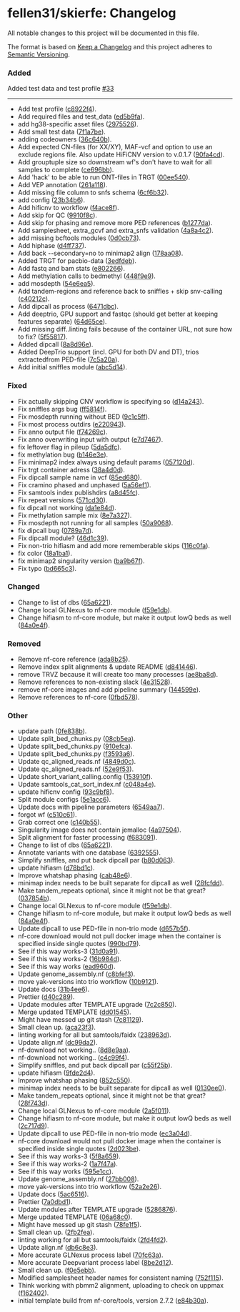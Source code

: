 # fellen31/skierfe: Changelog

All notable changes to this project will be documented in this file.

The format is based on [Keep a Changelog](http://keepachangelog.com/en/1.0.0/)
and this project adheres to [Semantic Versioning](http://semver.org/spec/v2.0.0.html).

<!-- insertion marker -->
<!-- ## [0.1.0](https://github.com/fellen31/skierfe/releases/tag/0.1.0) - 2024-03-21 --> 

### Added

Added test data and test profile [#33](https://github.com/genomic-medicine-sweden/skierfe/pull/33)

---

- Add test profile ([c8922f4](https://github.com/fellen31/skierfe/commit/c8922f415733dbb24944b0461b5160b7538eee87)).
- Add required files and test_data ([ed5b9fa](https://github.com/fellen31/skierfe/commit/ed5b9fa5d6b6ba38df32c4a09d0265ae37d9bdff)).
- add hg38-specific asset files ([2975526](https://github.com/fellen31/skierfe/commit/2975526846c0cac94d97881babd03a30d7a7e433)).
- Add small test data ([7f1a7be](https://github.com/fellen31/skierfe/commit/7f1a7be1eced54fe9fd539674f4a8d8d1f7dedc2)).
- adding codeowners ([36c640b](https://github.com/fellen31/skierfe/commit/36c640b8c1b28d5b80e0f85d000033d3d742f362)).
- Add expected CN-files (for XX/XY), MAF-vcf and option to use an exclude regions file. Also update HiFiCNV version to v.0.1.7 ([90fa4cd](https://github.com/fellen31/skierfe/commit/90fa4cdf424a629c1ef0891826a702400eaa2022)).
- Add grouptuple size so downstream wf's don't have to wait for all samples to complete ([ce696bb](https://github.com/fellen31/skierfe/commit/ce696bb08e22920e79921c21fb400c1cad1c6fc5)).
- Add 'hack' to be able to run ONT-files in TRGT ([00ee540](https://github.com/fellen31/skierfe/commit/00ee5402c97735da51213dd554c2bfe2306a5a26)).
- Add VEP annotation ([261a118](https://github.com/fellen31/skierfe/commit/261a118221962295ca2a858c0da84691fa61f270)).
- Add missing file column to snfs schema ([6cf6b32](https://github.com/fellen31/skierfe/commit/6cf6b3239d896d2bf3f335ef1312c1e79989072a)).
- add config ([23b34b6](https://github.com/fellen31/skierfe/commit/23b34b6eecedf44ce15946cd3e5ea451bffb0473)).
- Add hificnv to workflow ([f4ace8f](https://github.com/fellen31/skierfe/commit/f4ace8f5c5ba3c22a56834efa84ad4c120c1e7be)).
- Add skip for QC ([9910f8c](https://github.com/fellen31/skierfe/commit/9910f8cd76109945e6136b1fb7399450f8bb9036)).
- Add skip for phasing and remove more PED references ([b1277da](https://github.com/fellen31/skierfe/commit/b1277da95b2b6ba040e9f0e7c563a7159e1ba9a9)).
- Add samplesheet, extra_gcvf and extra_snfs validation ([4a8a4c2](https://github.com/fellen31/skierfe/commit/4a8a4c2585b24b5556221b0e46db0387bb763de4)).
- add missing bcftools modules ([0d0cb73](https://github.com/fellen31/skierfe/commit/0d0cb73e490ec8f2810d13d1cbe9220aa48d8141)).
- Add hiphase ([d4ff737](https://github.com/fellen31/skierfe/commit/d4ff737d37dadce7dba687b20eb320b583f75849)).
- Add back --secondary=no to minimap2 align ([178aa08](https://github.com/fellen31/skierfe/commit/178aa089896828d8f9cfb8acafdccf08fa0bc972)).
- Added TRGT for pacbio-data ([3edfdeb](https://github.com/fellen31/skierfe/commit/3edfdeb8fdb89740b04166ee1d43700ad1a4746a)).
- Add fastq and bam stats ([e802266](https://github.com/fellen31/skierfe/commit/e8022662df27ff8c2161120f20dad65a767b831b)).
- Add methylation calls to bedmethyl ([448f9e9](https://github.com/fellen31/skierfe/commit/448f9e9deddef5fbe27b614ae403a198422af30e)).
- add mosdepth ([54e6ea5](https://github.com/fellen31/skierfe/commit/54e6ea5d11aa89116c5a2f7fa038676d9f05e773)).
- Add tandem-regions and reference back to sniffles + skip snv-calling ([c40212c](https://github.com/fellen31/skierfe/commit/c40212c14f8caf02aad909f45cda7a7b1853c28b)).
- Add dipcall as process ([6471dbc](https://github.com/fellen31/skierfe/commit/6471dbc464ef42f83442c8d5d310b83eb9b25732)).
- Add deeptrio, GPU support and fastqc (should get better at keeping features separate) ([64d65ce](https://github.com/fellen31/skierfe/commit/64d65ceb75fb1163aef49664eab35c09931ec62d)).
- Add missing diff..linting fails because of the container URL, not sure how to fix? ([5f55817](https://github.com/fellen31/skierfe/commit/5f55817de626c6278a136d46a172ff383e4dc9da)).
- Added dipcall ([8a8d96e](https://github.com/fellen31/skierfe/commit/8a8d96e3b4411b1d5efaf25c08bd7fc0df6108cb)).
- Added DeepTrio support (incl. GPU for both DV and DT), trios extractedfrom PED-file ([7c5a20a](https://github.com/fellen31/skierfe/commit/7c5a20a26e0011fc4f6015a98f63abb3ea62a31a)).
- Add initial sniffles module ([abc5d14](https://github.com/fellen31/skierfe/commit/abc5d14644636bc48394048ff0932b796c31b7c6)).

### Fixed

- Fix actually skipping CNV workflow is specifying so ([d14a243](https://github.com/fellen31/skierfe/commit/d14a2433513b8fa59e9736f855bda7fd87ea3928)).
- Fix sniffles args bug ([ff5814f](https://github.com/fellen31/skierfe/commit/ff5814ff04fbe1de7f695925f23d3c531ff934a5)).
- Fix mosdepth running without BED ([9c1c5ff](https://github.com/fellen31/skierfe/commit/9c1c5ffb0c73b974316daa6e41a97a9e4102e53e)).
- Fix most process outdirs ([e220943](https://github.com/fellen31/skierfe/commit/e220943675ffe3feef04e7d731d32f53160a9a68)).
- Fix anno output file ([f74269c](https://github.com/fellen31/skierfe/commit/f74269c0f763a9eec4220baa9b2876536e78456e)).
- Fix anno overwriting input with output ([e7d7467](https://github.com/fellen31/skierfe/commit/e7d74678e16a901334a99aa3e622f7ac66a03af2)).
- fix leftover flag in pileup ([5da5dfc](https://github.com/fellen31/skierfe/commit/5da5dfc34b274c4c17f0c5618ee14e0b27a72630)).
- fix methylation bug ([b146e3e](https://github.com/fellen31/skierfe/commit/b146e3e0662c987e6a6ae6eec02b530e46bb14c9)).
- Fix minimap2 index always using default params ([057120d](https://github.com/fellen31/skierfe/commit/057120d67c7dfea214febc471585931555ad8c27)).
- Fix trgt container adress ([38a4d0d](https://github.com/fellen31/skierfe/commit/38a4d0d6cbcd2afbb2f546de729cab975ae4d07c)).
- Fix dipcall sample name in vcf ([85ed680](https://github.com/fellen31/skierfe/commit/85ed680b45757e37046ca5e30c513c5428ca6c1f)).
- Fix cramino phased and unphased ([5a56ef1](https://github.com/fellen31/skierfe/commit/5a56ef10dbbd30b3e2e7c06cbbb47feeb0bd3980)).
- Fix samtools index publishdirs ([a8d45fc](https://github.com/fellen31/skierfe/commit/a8d45fcc02b86096c3d32eaf2b9b514d1ecfb1c2)).
- Fix repeat versions ([571cd30](https://github.com/fellen31/skierfe/commit/571cd30a09f90c5d2dd15c28685221c8e0564ada)).
- fix dipcall not working ([da1e84d](https://github.com/fellen31/skierfe/commit/da1e84d493334c50eb8d90a7f4dd28bbc44df230)).
- Fix methylation sample mix ([8e7a327](https://github.com/fellen31/skierfe/commit/8e7a32756c5569ca2de0abec444b56250b56c5d5)).
- Fix mosdepth not running for all samples ([50a9068](https://github.com/fellen31/skierfe/commit/50a9068e5197b826ae17c5d3bbfaf06504f1cda3)).
- fix dipcall bug ([0789a7d](https://github.com/fellen31/skierfe/commit/0789a7d65e03f2de466c12da8daa1c06fc083d9a)).
- Fix dipcall module? ([46d1c39](https://github.com/fellen31/skierfe/commit/46d1c396ed993f7dca788040fef80e70f11d2910)).
- Fix non-trio hifiasm and add more rememberable skips ([116c0fa](https://github.com/fellen31/skierfe/commit/116c0fa817a9fb2f15fd5f17099315ced67f40fc)).
- fix color ([18a1ba1](https://github.com/fellen31/skierfe/commit/18a1ba187e1ff62f52fbead01cfddac4a926692c)).
- fix minimap2 singularity version ([ba9b67f](https://github.com/fellen31/skierfe/commit/ba9b67fb312a6d2fc09b26c5091833881aca2480)).
- Fix typo ([bd665c3](https://github.com/fellen31/skierfe/commit/bd665c3e9d44e0c94ce0ce920130eaced33bb01d)).

### Changed

- Change to list of dbs ([65a6221](https://github.com/fellen31/skierfe/commit/65a6221bd05e5a6b6e228e15b796b024c8526ffd)).
- Change local GLNexus to nf-core module ([f59e1db](https://github.com/fellen31/skierfe/commit/f59e1db1a01a2bbec386b24d14416043c3f4a383)).
- Change hifiasm to nf-core module, but make it output lowQ beds as well ([84a0e4f](https://github.com/fellen31/skierfe/commit/84a0e4f4394493ff083480741ee792da73c57022)).

### Removed

- Remove nf-core reference ([ada8b25](https://github.com/fellen31/skierfe/commit/ada8b2570240db6cd8e4b35c987f66a839577896)).
- Remove index split alignments & update README ([d841446](https://github.com/fellen31/skierfe/commit/d841446c2cfe36832029b69ae472a81aecd980d5)).
- remove TRVZ because it will create too many processes ([ae8ba8d](https://github.com/fellen31/skierfe/commit/ae8ba8dc821af127599eac326d351632fc6ac9bf)).
- Remove references to non-existing slack ([4e31528](https://github.com/fellen31/skierfe/commit/4e3152847ae11ec3ab12d486a91183af47407906)).
- remove nf-core images and add pipeline summary ([144599e](https://github.com/fellen31/skierfe/commit/144599e198e4075b26ce9ada151a205c55c6ffcf)).
- Remove references to nf-core ([0fbd578](https://github.com/fellen31/skierfe/commit/0fbd578b3aff70258f993e103b1ce79ef442d199)).

### Other

- update path ([0fe838b](https://github.com/fellen31/skierfe/commit/0fe838b45526ecb267ebc4f494aa2aa8805c14b0)).
- Update split_bed_chunks.py ([08cb5ea](https://github.com/fellen31/skierfe/commit/08cb5eaa872e97dacc50485db3ea31fe58b3e868)).
- Update split_bed_chunks.py ([910efca](https://github.com/fellen31/skierfe/commit/910efca54e08b5a91ddba24a210182fa94ee57cc)).
- Update split_bed_chunks.py ([f3593a6](https://github.com/fellen31/skierfe/commit/f3593a60ce3d05496c0c6c639ba57525e8e9722c)).
- Update qc_aligned_reads.nf ([4849d0c](https://github.com/fellen31/skierfe/commit/4849d0cb425304c693c58a574268f1294a6ff69e)).
- Update qc_aligned_reads.nf ([52e9f53](https://github.com/fellen31/skierfe/commit/52e9f53164f2609fd8a306cff6b428c355f0e2c9)).
- Update short_variant_calling.config ([153910f](https://github.com/fellen31/skierfe/commit/153910f96a781e5e4781d2750fa920722fb6ddbf)).
- Update samtools_cat_sort_index.nf ([c048a4e](https://github.com/fellen31/skierfe/commit/c048a4ec7310ab956479a52464aa520b79656609)).
- update hificnv config ([93c9bf8](https://github.com/fellen31/skierfe/commit/93c9bf851a7270d1262b9189d8b6efc24863e13f)).
- Split module configs ([5e1acc6](https://github.com/fellen31/skierfe/commit/5e1acc649eae071682ff40b322cd9ed10668893d)).
- Update docs with pipeline parameters ([6549aa7](https://github.com/fellen31/skierfe/commit/6549aa7fa299109817b142b97f143a174fab51bc)).
- forgot wf ([c510c61](https://github.com/fellen31/skierfe/commit/c510c61b01c535f4a07c98e7b83c5102e336445c)).
- Grab correct one ([c140b55](https://github.com/fellen31/skierfe/commit/c140b5596047173233fbb01733477eb222fdeb67)).
- Singularity image does not contain jemalloc ([4a97504](https://github.com/fellen31/skierfe/commit/4a975047f036a3a46851eca9b31c86f439a486d3)).
- Split alignment for faster processing ([f683091](https://github.com/fellen31/skierfe/commit/f68309102ae6cd4e5d380432c82eae7becb73fda)).
- Change to list of dbs ([65a6221](https://github.com/fellen31/skierfe/commit/65a6221bd05e5a6b6e228e15b796b024c8526ffd)).
- Annotate variants with one database ([6392555](https://github.com/fellen31/skierfe/commit/6392555f6cdaaf21c7f4f1d798e89f447c2caede)).
- Simplify sniffles, and put back dipcall par ([b80d063](https://github.com/fellen31/skierfe/commit/b80d0632a396563b7a904923adffe276b43546b3)).
- update hifiasm ([d78bd1c](https://github.com/fellen31/skierfe/commit/d78bd1c20fde615baf0f673199860b8f640d8c9a)).
- Improve whatshap phasing ([cab48e6](https://github.com/fellen31/skierfe/commit/cab48e629352d104f0fcf64372046df6b1bbd078)).
- minimap index needs to be built separate for dipcall as well ([28fcfdd](https://github.com/fellen31/skierfe/commit/28fcfdd2ed8b635c068c1a47a3f6674c646905cd)).
- Make tandem_repeats optional, since it might not be that great? ([037854b](https://github.com/fellen31/skierfe/commit/037854bffd16e16e544d588df072241e5ce93ce0)).
- Change local GLNexus to nf-core module ([f59e1db](https://github.com/fellen31/skierfe/commit/f59e1db1a01a2bbec386b24d14416043c3f4a383)).
- Change hifiasm to nf-core module, but make it output lowQ beds as well ([84a0e4f](https://github.com/fellen31/skierfe/commit/84a0e4f4394493ff083480741ee792da73c57022)).
- Update dipcall to use PED-file in non-trio mode ([d657b5f](https://github.com/fellen31/skierfe/commit/d657b5f52cc2b37372f3fc1cb6308012b0d2038d)).
- nf-core download would not pull docker image when the container is specified inside single quotes ([990bd79](https://github.com/fellen31/skierfe/commit/990bd79daf4bbb26bb306bac2db0d1bc82277306)).
- See if this way works-3 ([31d0a91](https://github.com/fellen31/skierfe/commit/31d0a913335af96c163f6f1f556b41959c5cb9ac)).
- See if this way works-2 ([16b984d](https://github.com/fellen31/skierfe/commit/16b984d0813acd1a4e284e5073bc3f075534af82)).
- See if this way works ([ead960d](https://github.com/fellen31/skierfe/commit/ead960d053b38829bc44daa0377d65335c597dc2)).
- Update genome_assembly.nf ([c8bfef3](https://github.com/fellen31/skierfe/commit/c8bfef335ff73b5a788b7e47dfbb62bcbec67738)).
- move yak-versions into trio workflow ([10b9121](https://github.com/fellen31/skierfe/commit/10b91218fdb3b4b2780f9c37813483340978473f)).
- Update docs ([31b4ee6](https://github.com/fellen31/skierfe/commit/31b4ee6639b4953332e3b9132c19aa12c89b0d6f)).
- Prettier ([d40c289](https://github.com/fellen31/skierfe/commit/d40c2892477ef7d54796b66c37ae01faa386d3f3)).
- Update modules after TEMPLATE upgrade ([7c2c850](https://github.com/fellen31/skierfe/commit/7c2c850164cf1bf68630528323dc49dcdac93b76)).
- Merge updated TEMPLATE ([dd01545](https://github.com/fellen31/skierfe/commit/dd015455fb30c394d93884568afc4ebb7a5b1df2)).
- Might have messed up git stash ([7c81129](https://github.com/fellen31/skierfe/commit/7c811296d24bc036aa1f08f423f88db230eb6673)).
- Small clean up. ([aca23f3](https://github.com/fellen31/skierfe/commit/aca23f3518198bb65c5a16484a28bfe419d60e1f)).
- linting working for all but samtools/faidx ([238963d](https://github.com/fellen31/skierfe/commit/238963d89c9de2383610f93e072f07782a01d754)).
- Update align.nf ([dc99da2](https://github.com/fellen31/skierfe/commit/dc99da26434f8fc62cbe4f9355adc17c41faccc1)).
- nf-download not working.. ([8d8e9aa](https://github.com/fellen31/skierfe/commit/8d8e9aa1a5cc380485d7a562cd6fa3d567c933ed)).
- nf-download not working.. ([c4c99f4](https://github.com/fellen31/skierfe/commit/c4c99f40b735fbd277a331a71def9ce44779eb7e)).
- Simplify sniffles, and put back dipcall par ([c55f25b](https://github.com/fellen31/skierfe/commit/c55f25b1fce186e1dbd71cd1bd7071dd83ea852a)).
- update hifiasm ([9fde2d4](https://github.com/fellen31/skierfe/commit/9fde2d47eae4e9aef6850007e8f7d8d96b13302c)).
- Improve whatshap phasing ([852c550](https://github.com/fellen31/skierfe/commit/852c550c91855702e13c688b5df17fb5c6b72555)).
- minimap index needs to be built separate for dipcall as well ([0130ee0](https://github.com/fellen31/skierfe/commit/0130ee0dd7e470a1788f2ddb9be0b5b068fd92b8)).
- Make tandem_repeats optional, since it might not be that great? ([28f743d](https://github.com/fellen31/skierfe/commit/28f743ded7f5b93cfd5d44efeda74cde7704d9b7)).
- Change local GLNexus to nf-core module ([2a5f011](https://github.com/fellen31/skierfe/commit/2a5f0117a416af04ac51e52350bcf132147c486f)).
- Change hifiasm to nf-core module, but make it output lowQ beds as well ([2c717d9](https://github.com/fellen31/skierfe/commit/2c717d9c643fbd09cb351e8f6223e94d3286d077)).
- Update dipcall to use PED-file in non-trio mode ([ec3a04d](https://github.com/fellen31/skierfe/commit/ec3a04deada8024862c1165adc6bed4ef83412d0)).
- nf-core download would not pull docker image when the container is specified inside single quotes ([2d023be](https://github.com/fellen31/skierfe/commit/2d023be0526585b34c69742aa20e1837ed2a9733)).
- See if this way works-3 ([5f8a659](https://github.com/fellen31/skierfe/commit/5f8a659c8a0b4aae302adefcefa151033cfc652b)).
- See if this way works-2 ([1a7f47a](https://github.com/fellen31/skierfe/commit/1a7f47a89ee9504556abe466a5c9e98033651154)).
- See if this way works ([595e1cc](https://github.com/fellen31/skierfe/commit/595e1cc8e9660bb118f1cd7ca16a169fb9c48ac7)).
- Update genome_assembly.nf ([27bb008](https://github.com/fellen31/skierfe/commit/27bb008a60b34009f2d6c680a93b0109fad757b2)).
- move yak-versions into trio workflow ([52a2e26](https://github.com/fellen31/skierfe/commit/52a2e261ff710acf666691615ff18ac1594ca862)).
- Update docs ([5ac6516](https://github.com/fellen31/skierfe/commit/5ac6516755f8e8b579c58f13216e22c3d8a338e1)).
- Prettier ([7a0dbd1](https://github.com/fellen31/skierfe/commit/7a0dbd1ac88ed60972a91f2704728f0234811788)).
- Update modules after TEMPLATE upgrade ([5286876](https://github.com/fellen31/skierfe/commit/5286876b53a78c265e95f289574303571af6fefd)).
- Merge updated TEMPLATE ([06a68c0](https://github.com/fellen31/skierfe/commit/06a68c033c745564acb86892aaa26b8b2ec4c288)).
- Might have messed up git stash ([78fe1f5](https://github.com/fellen31/skierfe/commit/78fe1f59d131ba745fcc7fdd4cfc13fd9fc8608a)).
- Small clean up. ([2fb2fea](https://github.com/fellen31/skierfe/commit/2fb2fea11b71ef231c230b17f0dc6d8f2434f201)).
- linting working for all but samtools/faidx ([2fd4fd2](https://github.com/fellen31/skierfe/commit/2fd4fd20e328543b21f5ee292babfc2d57634bb4)).
- Update align.nf ([db6c8e3](https://github.com/fellen31/skierfe/commit/db6c8e3c706ae4ddf5a3a08d200fbd7579de0fa8)).
- More accurate GLNexus process label ([70fc63a](https://github.com/fellen31/skierfe/commit/70fc63a55196c229053297d6be106ebdeb7c9361)).
- More accurate Deepvariant process label ([8be2d12](https://github.com/fellen31/skierfe/commit/8be2d12a8d83980c7a1cc85795c46d899d7fcf3d)).
- Small clean up. ([f0e5ebb](https://github.com/fellen31/skierfe/commit/f0e5ebb51f6df2e5de3b5ac00b69728b56a339de)).
- Modified samplesheet header names for consistent naming ([752f115](https://github.com/fellen31/skierfe/commit/752f11548da6fc96fa60d2f6403760859827c58b)).
- Think working with pbmm2 alignment, uploading to check on uppmax ([f162402](https://github.com/fellen31/skierfe/commit/f16240262396d439467a48aeaf0619d7d898cbaf)).
- initial template build from nf-core/tools, version 2.7.2 ([e84b30a](https://github.com/fellen31/skierfe/commit/e84b30a8b73d246e14afdebf4076ea5d38346197)).
